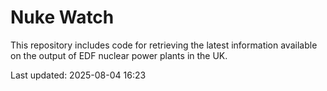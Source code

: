 # Nuke Watch

This repository includes code for retrieving the latest information available on the output of EDF nuclear power plants in the UK.

Last updated: 2025-08-04 16:23